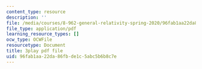 ```yaml
---
content_type: resource
description: ''
file: /media/courses/8-962-general-relativity-spring-2020/96fab1aa22da86fbde1c5abc5b6b8c7e_PVYTNKZDHBo.pdf
file_type: application/pdf
learning_resource_types: []
ocw_type: OCWFile
resourcetype: Document
title: 3play pdf file
uid: 96fab1aa-22da-86fb-de1c-5abc5b6b8c7e
---
```

